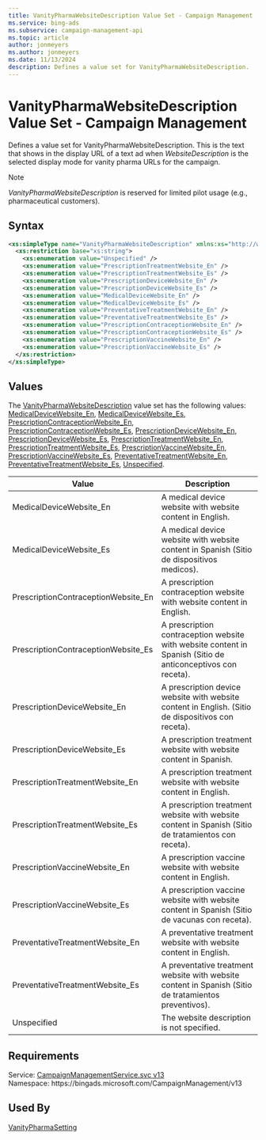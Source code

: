```yaml
---
title: VanityPharmaWebsiteDescription Value Set - Campaign Management
ms.service: bing-ads
ms.subservice: campaign-management-api
ms.topic: article
author: jonmeyers
ms.author: jonmeyers
ms.date: 11/13/2024
description: Defines a value set for VanityPharmaWebsiteDescription.
---
```

# VanityPharmaWebsiteDescription Value Set - Campaign Management
Defines a value set for VanityPharmaWebsiteDescription. This is the text that shows in the display URL of a text ad when *WebsiteDescription* is the selected display mode for vanity pharma URLs for the campaign.  

> [!NOTE]
> *VanityPharmaWebsiteDescription* is reserved for limited pilot usage (e.g., pharmaceutical customers).

## Syntax
```xml
<xs:simpleType name="VanityPharmaWebsiteDescription" xmlns:xs="http://www.w3.org/2001/XMLSchema">
  <xs:restriction base="xs:string">
    <xs:enumeration value="Unspecified" />
    <xs:enumeration value="PrescriptionTreatmentWebsite_En" />
    <xs:enumeration value="PrescriptionTreatmentWebsite_Es" />
    <xs:enumeration value="PrescriptionDeviceWebsite_En" />
    <xs:enumeration value="PrescriptionDeviceWebsite_Es" />
    <xs:enumeration value="MedicalDeviceWebsite_En" />
    <xs:enumeration value="MedicalDeviceWebsite_Es" />
    <xs:enumeration value="PreventativeTreatmentWebsite_En" />
    <xs:enumeration value="PreventativeTreatmentWebsite_Es" />
    <xs:enumeration value="PrescriptionContraceptionWebsite_En" />
    <xs:enumeration value="PrescriptionContraceptionWebsite_Es" />
    <xs:enumeration value="PrescriptionVaccineWebsite_En" />
    <xs:enumeration value="PrescriptionVaccineWebsite_Es" />
  </xs:restriction>
</xs:simpleType>
```

## <a name="values"></a>Values

The [VanityPharmaWebsiteDescription](vanitypharmawebsitedescription.md) value set has the following values: [MedicalDeviceWebsite_En](#medicaldevicewebsite_en), [MedicalDeviceWebsite_Es](#medicaldevicewebsite_es), [PrescriptionContraceptionWebsite_En](#prescriptioncontraceptionwebsite_en), [PrescriptionContraceptionWebsite_Es](#prescriptioncontraceptionwebsite_es), [PrescriptionDeviceWebsite_En](#prescriptiondevicewebsite_en), [PrescriptionDeviceWebsite_Es](#prescriptiondevicewebsite_es), [PrescriptionTreatmentWebsite_En](#prescriptiontreatmentwebsite_en), [PrescriptionTreatmentWebsite_Es](#prescriptiontreatmentwebsite_es), [PrescriptionVaccineWebsite_En](#prescriptionvaccinewebsite_en), [PrescriptionVaccineWebsite_Es](#prescriptionvaccinewebsite_es), [PreventativeTreatmentWebsite_En](#preventativetreatmentwebsite_en), [PreventativeTreatmentWebsite_Es](#preventativetreatmentwebsite_es), [Unspecified](#unspecified).

|Value|Description|
|-----------|---------------|
|<a name="medicaldevicewebsite_en"></a>MedicalDeviceWebsite_En|A medical device website with website content in English.|
|<a name="medicaldevicewebsite_es"></a>MedicalDeviceWebsite_Es|A medical device website with website content in Spanish (Sitio de dispositivos medicos).|
|<a name="prescriptioncontraceptionwebsite_en"></a>PrescriptionContraceptionWebsite_En|A prescription contraception website with website content in English.|
|<a name="prescriptioncontraceptionwebsite_es"></a>PrescriptionContraceptionWebsite_Es|A prescription contraception website with website content in Spanish (Sitio de anticonceptivos con receta).|
|<a name="prescriptiondevicewebsite_en"></a>PrescriptionDeviceWebsite_En|A prescription device website with website content in English. (Sitio de dispositivos con receta).|
|<a name="prescriptiondevicewebsite_es"></a>PrescriptionDeviceWebsite_Es|A prescription treatment website with website content in Spanish.|
|<a name="prescriptiontreatmentwebsite_en"></a>PrescriptionTreatmentWebsite_En|A prescription treatment website with website content in English.|
|<a name="prescriptiontreatmentwebsite_es"></a>PrescriptionTreatmentWebsite_Es|A prescription treatment website with website content in Spanish (Sitio de tratamientos con receta).|
|<a name="prescriptionvaccinewebsite_en"></a>PrescriptionVaccineWebsite_En|A prescription vaccine website with website content in English.|
|<a name="prescriptionvaccinewebsite_es"></a>PrescriptionVaccineWebsite_Es|A prescription vaccine website with website content in Spanish (Sitio de vacunas con receta).|
|<a name="preventativetreatmentwebsite_en"></a>PreventativeTreatmentWebsite_En|A preventative treatment website with website content in English. |
|<a name="preventativetreatmentwebsite_es"></a>PreventativeTreatmentWebsite_Es|A preventative treatment website with website content in Spanish (Sitio de tratamientos preventivos).|
|<a name="unspecified"></a>Unspecified|The website description is not specified.|

## Requirements
Service: [CampaignManagementService.svc v13](https://campaign.api.bingads.microsoft.com/Api/Advertiser/CampaignManagement/v13/CampaignManagementService.svc)  
Namespace: https\://bingads.microsoft.com/CampaignManagement/v13  

## Used By
[VanityPharmaSetting](vanitypharmasetting.md)  
